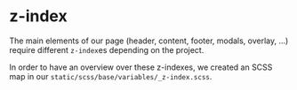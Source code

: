# z-index

The main elements of our page (header, content, footer, modals, overlay, ...) require different `z-index`es depending on the project.

In order to have an overview over these z-indexes, we created an SCSS map in our `static/scss/base/variables/_z-index.scss`.
